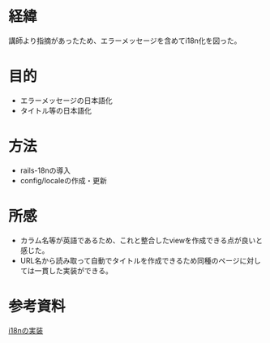 
# 経緯
講師より指摘があったため、エラーメッセージを含めてi18n化を図った。

# 目的
- エラーメッセージの日本語化
- タイトル等の日本語化

# 方法
- rails-18nの導入
- config/localeの作成・更新

# 所感
- カラム名等が英語であるため、これと整合したviewを作成できる点が良いと感じた。
- URL名から読み取って自動でタイトルを作成できるため同種のページに対しては一貫した実装ができる。

# 参考資料
[i18nの実装](https://zenn.dev/redheadchloe/articles/ef6cfd9c129893)
